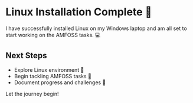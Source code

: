 # Linux Installation Complete 🎉

I have successfully installed Linux on my Windows laptop and am all set to start working on the AMFOSS tasks. 💻

## Next Steps
- Explore Linux environment 🐧  
- Begin tackling AMFOSS tasks 🚀  
- Document progress and challenges 📘  

Let the journey begin!
